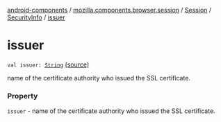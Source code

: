 [android-components](../../../index.md) / [mozilla.components.browser.session](../../index.md) / [Session](../index.md) / [SecurityInfo](index.md) / [issuer](./issuer.md)

# issuer

`val issuer: `[`String`](https://kotlinlang.org/api/latest/jvm/stdlib/kotlin/-string/index.html) [(source)](https://github.com/mozilla-mobile/android-components/blob/master/components/browser/session/src/main/java/mozilla/components/browser/session/Session.kt#L129)

name of the certificate authority who issued the SSL certificate.

### Property

`issuer` - name of the certificate authority who issued the SSL certificate.